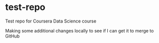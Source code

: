 # test-repo
Test repo for Coursera Data Science course

Making some additional changes locally to see if I can get it to merge to GitHub
